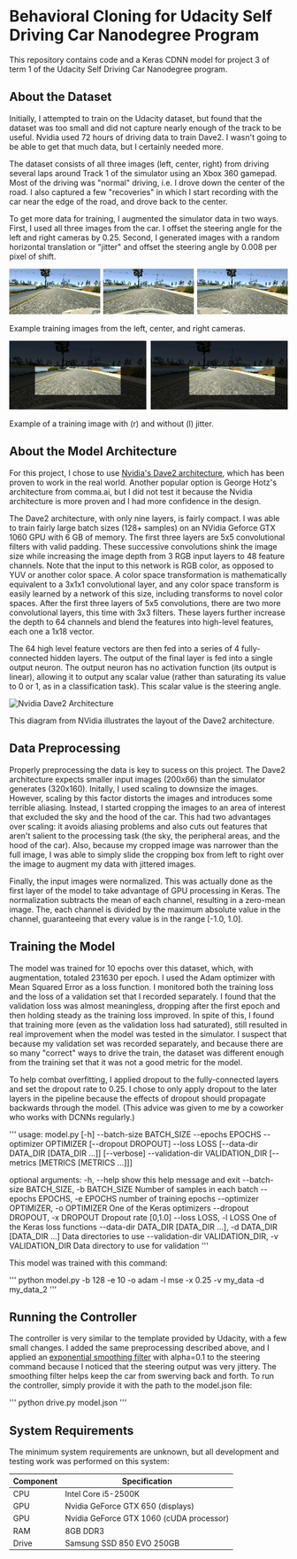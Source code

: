 Behavioral Cloning for Udacity Self Driving Car Nanodegree Program
==================================================================

This repository contains code and a Keras CDNN model for project 3 of term 1 of
the Udacity Self Driving Car Nanodegree program.


About the Dataset
-----------------

Initially, I attempted to train on the Udacity dataset, but found that the dataset
was too small and did not capture nearly enough of the track to be useful. Nvidia
used 72 hours of driving data to train Dave2. I wasn't going to be able to get
that much data, but I certainly needed more.

The dataset consists of all three images (left, center, right) from driving
several laps around Track 1 of the simulator using an Xbox 360 gamepad. Most
of the driving was "normal" driving, i.e. I drove down the center of the road.
I also captured a few "recoveries" in which I start recording with the car near
the edge of the road, and drove back to the center.

To get more data for training, I augmented the simulator data in two ways.
First, I used all three images from the car. I offset the steering angle for
the left and right cameras by 0.25. Second, I generated images with a random
horizontal translation or "jitter" and offset the steering angle by 0.008 per
pixel of shift.

![Left, Center, and Right Camera](three_images.png)

Example training images from the left, center, and right cameras.

![Training image with and without jitter](jitter.png)

Example of a training image with (r) and without (l) jitter.

About the Model Architecture
----------------------------

For this project, I chose to use [Nvidia's Dave2 architecture](https://devblogs.nvidia.com/parallelforall/deep-learning-self-driving-cars/), which has been proven to work in the real world.
Another popular option is George Hotz's architecture from comma.ai, but I did
not test it because the Nvidia architecture is more proven and I had more
confidence in the design.

The Dave2 architecture, with only nine layers, is fairly compact. I was able to
train fairly large batch sizes (128+ samples) on an NVidia Geforce GTX 1060 GPU
with 6 GB of memory. The first three layers are 5x5 convolutional filters with
valid padding. These successive convolutions shink the image size while
increasing the image depth from 3 RGB input layers to 48 feature channels. Note
that the input to this network is RGB color, as opposed to YUV or another color
space. A color space transformation is mathematically equivalent to a 3x1x1
convolutional layer, and any color space transform is easily learned by a
network of this size, including transforms to novel color spaces. After the
first three layers of 5x5 convolutions, there are two more convolutional
layers, this time with 3x3 filters. These layers further increase the depth
to 64 channels and blend the features into high-level features, each one a
1x18 vector.

The 64 high level feature vectors are then fed into a series of 4 fully-connected
hidden layers. The output of the final layer is fed into a single output neuron.
The output neuron has no activation function (its output is linear), allowing
it to output any scalar value (rather than saturating its value to 0 or 1, as
in a classification task). This scalar value is the steering angle.

![Nvidia Dave2 Architecture](https://devblogs.nvidia.com/parallelforall/wp-content/uploads/2016/08/cnn-architecture-624x890.png)

This diagram from NVidia illustrates the layout of the Dave2 architecture.

Data Preprocessing
------------------

Properly preprocessing the data is key to sucess on this project. The Dave2
architecture expects smaller input images (200x66) than the simulator
generates (320x160). Initally, I used scaling to downsize the images. However,
scaling by this factor distorts the images and introduces some terrible aliasing.
Instead, I started cropping the images to an area of interest that excluded the
sky and the hood of the car. This had two advantages over scaling: it avoids
aliasing problems and also cuts out features that aren't salient to the
processing task (the sky, the peripheral areas, and the hood of the car). Also,
because my cropped image was narrower than the full image, I was able to simply
slide the cropping box from left to right over the image to augment my data with
jittered images.

Finally, the input images were normalized. This was actually done as the first
layer of the model to take advantage of GPU processing in Keras. The normalization
subtracts the mean of each channel, resulting in a zero-mean image. The, each
channel is divided by the maximum absolute value in the channel, guaranteeing
that every value is in the range [-1.0, 1.0].

Training the Model
------------------

The model was trained for 10 epochs over this dataset, which, with augmentation,
totaled 231630 per epoch. I used the Adam optimizer with Mean Squared Error as
a loss function. I monitored both the training loss and the loss of
a validation set that I recorded separately. I found that the validation
loss was almost meaningless, dropping after the first epoch and then holding
steady as the training loss improved. In spite of this, I found that training
more (even as the validation loss had saturated), still resulted in real
improvement when the model was tested in the simulator. I suspect that because
my validation set was recorded separately, and because there are so many
"correct" ways to drive the train, the dataset was different enough from the
training set that it was not a good metric for the model.

To help combat overfitting, I applied dropout to the fully-connected layers
and set the dropout rate to 0.25. I chose to only apply dropout to the later
layers in the pipeline because the effects of dropout should propagate backwards
through the model. (This advice was given to me by a coworker who works with
DCNNs regularly.)

'''
usage: model.py [-h] --batch-size BATCH_SIZE --epochs EPOCHS --optimizer
                OPTIMIZER [--dropout DROPOUT] --loss LOSS
                [--data-dir DATA_DIR [DATA_DIR ...]] [--verbose]
                --validation-dir VALIDATION_DIR
                [--metrics [METRICS [METRICS ...]]]

optional arguments:
  -h, --help            show this help message and exit
  --batch-size BATCH_SIZE, -b BATCH_SIZE
                        Number of samples in each batch
  --epochs EPOCHS, -e EPOCHS
                        number of training epochs
  --optimizer OPTIMIZER, -o OPTIMIZER
                        One of the Keras optimizers
  --dropout DROPOUT, -x DROPOUT
                        Dropout rate [0,1.0]
  --loss LOSS, -l LOSS  One of the Keras loss functions
  --data-dir DATA_DIR [DATA_DIR ...], -d DATA_DIR [DATA_DIR ...]
                        Data directories to use
  --validation-dir VALIDATION_DIR, -v VALIDATION_DIR
                        Data directory to use for validation
'''

This model was trained with this command:

'''
python model.py -b 128 -e 10 -o adam -l mse -x 0.25 -v my_data -d my_data_2
'''

Running the Controller
----------------------

The controller is very similar to the template provided by Udacity, with a few
small changes. I added the same preprocessing described above, and I applied an
[exponential smoothing filter](https://en.wikipedia.org/wiki/Exponential_smoothing)
with alpha=0.1 to the steering command because I noticed that the steering
output was very jittery. The smoothing filter helps keep the car from swerving
back and forth. To run the controller, simply provide it with the path to the
model.json file:

'''
python drive.py model.json
'''

System Requirements
-------------------

The minimum system requirements are unknown, but all development and testing
work was performed on this system:

| Component | Specification                            |
| --------- | ---------------------------------------- |
| CPU       | Intel Core i5-2500K                      |
| GPU       | Nvidia GeForce GTX 650 (displays)        |
| GPU       | Nvidia GeForce GTX 1060 (cUDA processor) |
| RAM       | 8GB DDR3                                 |
| Drive     | Samsung SSD 850 EVO 250GB                |
